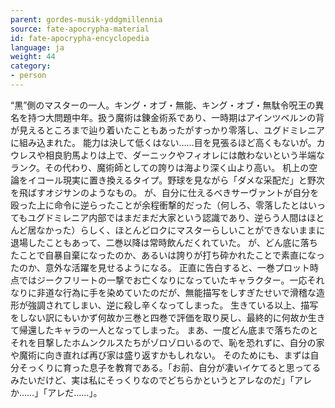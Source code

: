```yaml
---
parent: gordes-musik-yddgmillennia
source: fate-apocrypha-material
id: fate-apocrypha-encyclopedia
language: ja
weight: 44
category:
- person
---
```


“黒”側のマスターの一人。キング・オブ・無能、キング・オブ・無駄令呪王の異名を持つ大問題中年。扱う魔術は錬金術系であり、一時期はアインツベルンの背が見えるところまで辿り着いたこともあったがすっかり零落し、ユグドミレニアに組み込まれた。
能力は決して低くはない……目を見張るほど高くもないが。カウレスや相良豹馬よりは上で、ダーニックやフィオレには敵わないという半端なランク。その代わり、魔術師としての誇りは海より深く山より高い。
机上の空論をイコール現実に置き換えるタイプ。野球を見ながら「ダメな采配だ」と野次を飛ばすオジサンのようなもの。
が、自分に仕えるべきサーヴァントが自分を殴った上に命令に逆らったことが余程衝撃的だった（何しろ、零落したとはいってもユグドミレニア内部ではまだまだ大家という認識であり、逆らう人間はほとんど居なかった）らしく、ほとんどロクにマスターらしいことができないままに退場したこともあって、二巻以降は常時飲んだくれていた。
が、どん底に落ちたことで自暴自棄になったのか、あるいは誇りが打ち砕かれたことで素直になったのか、意外な活躍を見せるようになる。
正直に告白すると、一巻プロット時点ではジークフリートの一撃でお亡くなりになっていたキャラクター。一応それなりに非道な行為に手を染めていたのだが、無能描写をしすぎたせいで滑稽な造形が強調されてしまい、逆に殺し辛くなってしまった。
生きている以上、描写をしない訳にもいかず何故か三巻と四巻で評価を取り戻し、最終的に何故か生きて帰還したキャラの一人となってしまった。
まあ、一度どん底まで落ちたのとそれを目撃したホムンクルスたちがゾロゾロいるので、恥を恐れずに、自分の家や魔術に向き直れば再び家は盛り返すかもしれない。
そのためにも、まずは自分そっくりに育った息子を教育である。「お前、自分が凄いイケてると思ってるみたいだけど、実は私にそっくりなのでどちらかというとアレなのだ」「アレか……」「アレだ……」。
